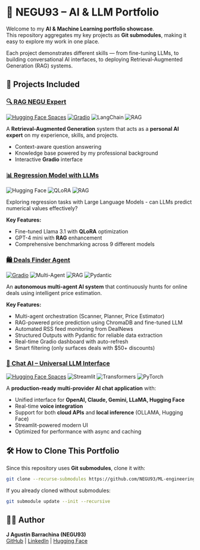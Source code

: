 # 🚀 NEGU93 – AI & LLM Portfolio

Welcome to my **AI & Machine Learning portfolio showcase**.  
This repository aggregates my key projects as **Git submodules**, making it easy to explore my work in one place.

Each project demonstrates different skills — from fine-tuning LLMs, to building conversational AI interfaces, to deploying Retrieval-Augmented Generation (RAG) systems.

## 📂 Projects Included

### [🔍 RAG NEGU Expert](https://github.com/NEGU93/rag-negu-expert)

[![Hugging Face Spaces](https://img.shields.io/badge/🤗%20Hugging%20Face-Spaces-blue)](https://huggingface.co/spaces/NEGU93/rag-negu-expert)
[![Gradio](https://img.shields.io/badge/Gradio-5.34.2-orange)](https://gradio.app/)
![LangChain](https://img.shields.io/badge/LangChain-0.1+-blue.svg)
![RAG](https://img.shields.io/badge/RAG-ChromaDB-orange.svg)

A **Retrieval-Augmented Generation** system that acts as a **personal AI expert** on my experience, skills, and projects.

- Context-aware question answering
- Knowledge base powered by my professional background
- Interactive **Gradio** interface

### [📊 Regression Model with LLMs](https://github.com/NEGU93/llm_regression)

![Hugging Face](https://img.shields.io/badge/🤗_Hugging_Face-Datasets-yellow.svg)
![QLoRA](https://img.shields.io/badge/QLoRA-Fine--tuning-red.svg)
![RAG](https://img.shields.io/badge/RAG-ChromaDB-orange.svg)

Exploring regression tasks with Large Language Models - can LLMs predict numerical values effectively?

**Key Features:**
- Fine-tuned Llama 3.1 with **QLoRA** optimization
- GPT-4 mini with **RAG** enhancement
- Comprehensive benchmarking across 9 different models

### [🛍️ Deals Finder Agent](https://github.com/NEGU93/deals_finder_agent)

[![Gradio](https://img.shields.io/badge/Gradio-5.34.2-orange)](https://gradio.app/)
![Multi-Agent](https://img.shields.io/badge/Multi--Agent-Framework-blue.svg)
![RAG](https://img.shields.io/badge/RAG-ChromaDB-orange.svg)
![Pydantic](https://img.shields.io/badge/Pydantic-Structured%20Output-purple.svg)

An **autonomous multi-agent AI system** that continuously hunts for online deals using intelligent price estimation.

**Key Features:**
- Multi-agent orchestration (Scanner, Planner, Price Estimator)
- RAG-powered price prediction using ChromaDB and fine-tuned LLM
- Automated RSS feed monitoring from DealNews
- Structured Outputs with Pydantic for reliable data extraction
- Real-time Gradio dashboard with auto-refresh
- Smart filtering (only surfaces deals with $50+ discounts)

### [🤖 Chat AI – Universal LLM Interface](https://github.com/NEGU93/chat_ai)

[![Hugging Face Spaces](https://img.shields.io/badge/HuggingFace-Spaces-blue?logo=huggingface)](https://huggingface.co/spaces/NEGU93/chat_ai)
![Streamlit](https://img.shields.io/badge/streamlit-1.28+-red.svg)
![Transformers](https://img.shields.io/badge/🤗_Transformers-4.30+-yellow.svg)
![PyTorch](https://img.shields.io/badge/PyTorch-2.0+-orange.svg)

A **production-ready multi-provider AI chat application** with:
- Unified interface for **OpenAI, Claude, Gemini, LLaMA, Hugging Face**
- Real-time **voice integration**
- Support for both **cloud APIs** and **local inference** (OLLAMA, Hugging Face)
- Streamlit-powered modern UI
- Optimized for performance with async and caching

## 🛠️ How to Clone This Portfolio

Since this repository uses **Git submodules**, clone it with:

```bash
git clone --recurse-submodules https://github.com/NEGU93/ML-engineering.git
```

If you already cloned without submodules:

```bash
git submodule update --init --recursive
```

## 👨‍💻 Author
**J Agustin Barrachina (NEGU93)**  
[GitHub](https://github.com/NEGU93) | [LinkedIn](https://www.linkedin.com/in/jose-agustin-barrachina/) | [Hugging Face](https://huggingface.co/NEGU93)











